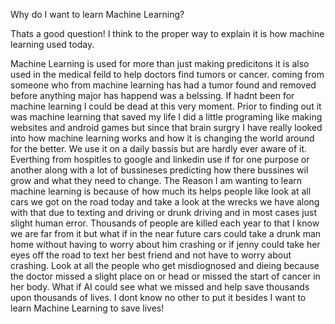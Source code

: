 Why do I want to learn Machine Learning? 

Thats a good question! I think to the proper way to explain it is how machine learning used today.

Machine Learning is used for more than just making predicitons it is also used in the medical feild to help doctors find tumors or cancer. coming from someone who from machine learning has had a tumor found and removed before anything major has happend was a belssing. If hadnt been for machine learning I could be dead at this very moment. Prior to finding out it was machine learning that saved my life I did a little programing like making websites and android games but since that brain surgry I have really looked into how machine learning works and how it is changing the world around for the better. We use it on a daily bassis but are hardly ever aware of it. Everthing from hospitles to google and linkedin use if for one purpose or another along with a lot of bussineses predicting how there bussines wil grow and what they need to change. The Reason I am wanting to learn machine learning is because of how much its helps people like look at all cars we got on the road today and take a look at the wrecks we have along with that due to texting and driving or drunk driving and in most cases just slight human error. Thousands of people are killed each year to that I know we are far from it but what if in the near future cars could take a drunk man home without having to worry about him crashing or if jenny could take her eyes off the road to text her best friend and not have to worry about crashing. Look at all the people who get misdiognosed and dieing because the doctor missed a slight place on or head or missed the start of cancer in her body. What if AI could see what we missed and help save thousands upon thousands of lives. I dont know no other to put it besides I want to learn Machine Learning to save lives!